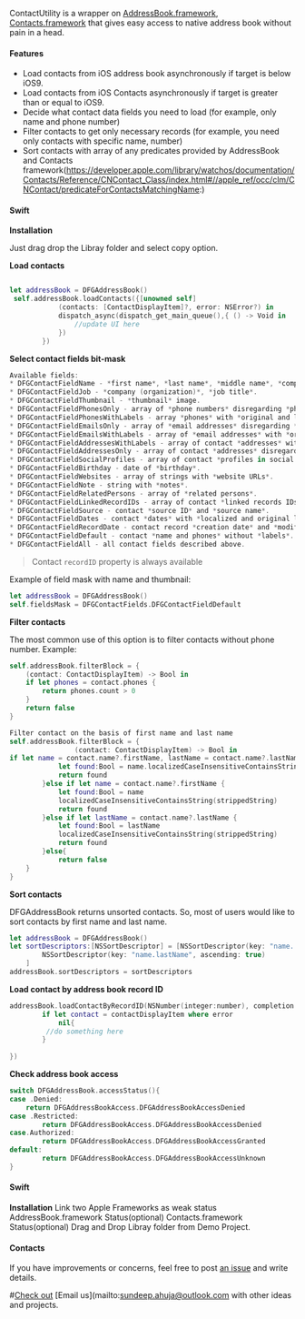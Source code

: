 ContactUtility is a wrapper on [AddressBook.framework](https://developer.apple.com/library/ios/documentation/AddressBook/Reference/AddressBook_iPhoneOS_Framework/_index.html), [Contacts.framework](https://developer.apple.com/library/watchos/documentation/Contacts/Reference/Contacts_Framework/index.html) that gives easy access to native address book without pain in a head.

#### Features
* Load contacts from iOS address book asynchronously if target is below iOS9.
* Load contacts from iOS Contacts asynchronously if target is greater than or equal to iOS9.
* Decide what contact data fields you need to load (for example, only name and phone number)
* Filter contacts to get only necessary records (for example, you need only contacts with specific name, number)
* Sort contacts with array of any predicates provided by AddressBook and Contacts framework(https://developer.apple.com/library/watchos/documentation/Contacts/Reference/CNContact_Class/index.html#//apple_ref/occ/clm/CNContact/predicateForContactsMatchingName:)

#### Swift
**Installation**

Just drag drop the Libray folder and select copy option.

**Load contacts**
```Swift

let addressBook = DFGAddressBook()
 self.addressBook.loadContacts({[unowned self]
            (contacts: [ContactDisplayItem]?, error: NSError?) in
            dispatch_async(dispatch_get_main_queue(),{ () -> Void in
                //update UI here
            })
        })

```

**Select contact fields bit-mask**
```Swift
Available fields:
* DFGContactFieldName - *first name*, *last name*, *middle name*, *composite name*.
* DFGContactFieldJob - *company (organization)*, *job title*.
* DFGContactFieldThumbnail - *thumbnail* image.
* DFGContactFieldPhonesOnly - array of *phone numbers* disregarding *phone labels*.
* DFGContactFieldPhonesWithLabels - array *phones* with *original and localized labels*.
* DFGContactFieldEmailsOnly - array of *email addresses* disregarding *email labels*.
* DFGContactFieldEmailsWithLabels - array of *email addresses* with *original and localized labels*.
* DFGContactFieldAddressesWithLabels - array of contact *addresses* with *original and localized labels*.
* DFGContactFieldAddressesOnly - array of contact *addresses* disregarding *addresses labels*.
* DFGContactFieldSocialProfiles - array of contact *profiles in social networks*.
* DFGContactFieldBirthday - date of *birthday*.
* DFGContactFieldWebsites - array of strings with *website URLs*.
* DFGContactFieldNote - string with *notes*.
* DFGContactFieldRelatedPersons - array of *related persons*.
* DFGContactFieldLinkedRecordIDs - array of contact *linked records IDs*.
* DFGContactFieldSource - contact *source ID* and *source name*.
* DFGContactFieldDates - contact *dates* with *localized and original labels*.
* DFGContactFieldRecordDate - contact record *creation date* and *modification date*.
* DFGContactFieldDefault - contact *name and phones* without *labels*.
* DFGContactFieldAll - all contact fields described above.

```

> Contact `recordID` property is always available

Example of field mask with name and thumbnail:
```Swift
let addressBook = DFGAddressBook()
self.fieldsMask = DFGContactFields.DFGContactFieldDefault

```

**Filter contacts**

The most common use of this option is to filter contacts without phone number. Example:
```swift
self.addressBook.filterBlock = {
    (contact: ContactDisplayItem) -> Bool in
    if let phones = contact.phones {
        return phones.count > 0
    }
    return false
}

Filter contact on the basis of first name and last name
self.addressBook.filterBlock = {
                (contact: ContactDisplayItem) -> Bool in
if let name = contact.name?.firstName, lastName = contact.name?.lastName {
            let found:Bool = name.localizedCaseInsensitiveContainsString(strippedString) || lastName.localizedCaseInsensitiveContainsString(strippedString)
            return found
        }else if let name = contact.name?.firstName {
            let found:Bool = name
            localizedCaseInsensitiveContainsString(strippedString)
            return found
        }else if let lastName = contact.name?.lastName {
            let found:Bool = lastName
            localizedCaseInsensitiveContainsString(strippedString)
            return found
        }else{
            return false
    }
}

```

**Sort contacts**

DFGAddressBook returns unsorted contacts. So, most of users would like to sort contacts by first name and last name.
```Swift
let addressBook = DFGAddressBook()
let sortDescriptors:[NSSortDescriptor] = [NSSortDescriptor(key: "name.        firstName", ascending: true),
        NSSortDescriptor(key: "name.lastName", ascending: true)
    ]
addressBook.sortDescriptors = sortDescriptors
```

**Load contact by address book record ID**
```Swift
addressBook.loadContactByRecordID(NSNumber(integer:number), completion: {[unowned self] (contactDisplayItem, error) -> Void in
        if let contact = contactDisplayItem where error
            nil{
         //do something here
        }
                    
})

```


**Check address book access**
```Swift
switch DFGAddressBook.accessStatus(){
case .Denied:
    return DFGAddressBookAccess.DFGAddressBookAccessDenied
case .Restricted:
        return DFGAddressBookAccess.DFGAddressBookAccessDenied
case.Authorized:
        return DFGAddressBookAccess.DFGAddressBookAccessGranted
default:
        return DFGAddressBookAccess.DFGAddressBookAccessUnknown
}
```

#### Swift
**Installation**
Link two Apple Frameworks as weak status
AddressBook.framework   Status(optional)
Contacts.framework      Status(optional)
Drag and Drop Libray folder from Demo Project.
#### Contacts

If you have improvements or concerns, feel free to post [an issue](sundeep.ahuja@gmail.com) and write details.

#[Check out](sundeep.ahuja@gmail.com) 
[Email us](mailto:sundeep.ahuja@outlook.com with other ideas and projects.
